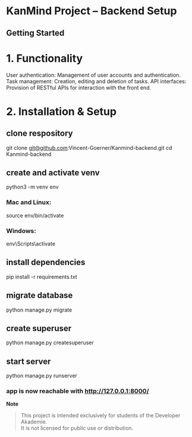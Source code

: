 # KanMind Project – Backend Setup

## Getting Started

# 1. Functionality
User authentication: Management of user accounts and authentication. Task management: Creation, editing and deletion of tasks. API interfaces: Provision of RESTful APIs for interaction with the front end.

# 2. Installation & Setup

## clone respository

git clone git@github.com:Vincent-Goerner/Kanmind-backend.git
cd Kanmind-backend

## create and activate venv

python3 -m venv env

### Mac and Linux:
source env/bin/activate  

### Windows: 
env\Scripts\activate

## install dependencies

pip install -r requirements.txt

## migrate database
python manage.py migrate

## create superuser

python manage.py createsuperuser

## start server

python manage.py runserver

### app is now reachable with http://127.0.0.1:8000/

**Note**  
> This project is intended exclusively for students of the Developer Akademie.  
> It is not licensed for public use or distribution.
